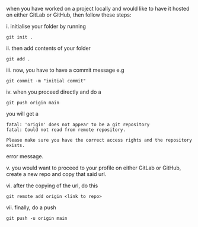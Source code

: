 when you have worked on a project locally and would like to have it hosted on either GitLab or GitHub, then follow these steps:

i. initialise your folder by running

``git init . ``

ii. then add contents of your folder

``git add . ``

iii. now, you have to have a commit message e.g

``git commit -m "initial commit"``

iv. when you proceed directly and do a 

``git push origin main``

you will get a 
```
fatal: 'origin' does not appear to be a git repository
fatal: Could not read from remote repository.

Please make sure you have the correct access rights and the repository exists.
```

error message.

v. you would want to proceed to your profile on either GitLab or GitHub, create a new repo and copy that said url.

vi. after the copying of the url, do this

``git remote add origin <link to repo>``

vii. finally, do a push 

``git push -u origin main``
